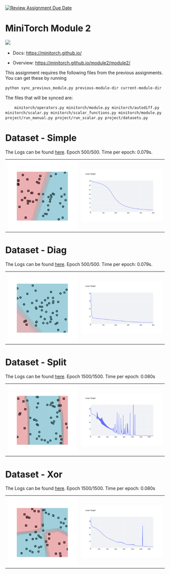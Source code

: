 [![Review Assignment Due Date](https://classroom.github.com/assets/deadline-readme-button-22041afd0340ce965d47ae6ef1cefeee28c7c493a6346c4f15d667ab976d596c.svg)](https://classroom.github.com/a/YFgwt0yY)
# MiniTorch Module 2

<img src="https://minitorch.github.io/minitorch.svg" width="50%">


* Docs: https://minitorch.github.io/

* Overview: https://minitorch.github.io/module2/module2/

This assignment requires the following files from the previous assignments. You can get these by running

```bash
python sync_previous_module.py previous-module-dir current-module-dir
```

The files that will be synced are:

        minitorch/operators.py minitorch/module.py minitorch/autodiff.py minitorch/scalar.py minitorch/scalar_functions.py minitorch/module.py project/run_manual.py project/run_scalar.py project/datasets.py

# Dataset - Simple
The Logs can be found [here](https://github.com/Cornell-Tech-ML/mod2-MrIceCreamMan/blob/master//assets/simple.csv). Epoch 500/500. Time per epoch: 0.079s.
<table>
  <tr>
    <td><img src="https://github.com/Cornell-Tech-ML/mod2-MrIceCreamMan/blob/master/assets/simple_image.png" width="100%"/></td>
    <td><img src="https://github.com/Cornell-Tech-ML/mod2-MrIceCreamMan/blob/master/assets/simple_plot.png" width="100%"/></td>
  </tr>
</table>

# Dataset - Diag
The Logs can be found [here](https://github.com/Cornell-Tech-ML/mod2-MrIceCreamMan/blob/master//assets/diag.csv). Epoch 500/500. Time per epoch: 0.079s.
<table>
  <tr>
    <td><img src="https://github.com/Cornell-Tech-ML/mod2-MrIceCreamMan/blob/master/assets/diag_image.png" width="100%"/></td>
    <td><img src="https://github.com/Cornell-Tech-ML/mod2-MrIceCreamMan/blob/master/assets/diag_plot.png" width="100%"/></td>
  </tr>
</table>

# Dataset - Split
The Logs can be found [here](https://github.com/Cornell-Tech-ML/mod2-MrIceCreamMan/blob/master//assets/split.csv). Epoch 1500/1500. Time per epoch: 0.080s
<table>
  <tr>
    <td><img src="https://github.com/Cornell-Tech-ML/mod2-MrIceCreamMan/blob/master/assets/split_image.png" width="100%"/></td>
    <td><img src="https://github.com/Cornell-Tech-ML/mod2-MrIceCreamMan/blob/master/assets/split_plot.png" width="100%"/></td>
  </tr>
</table>


# Dataset - Xor
The Logs can be found [here](https://github.com/Cornell-Tech-ML/mod2-MrIceCreamMan/blob/master//assets/xor.csv). Epoch 1500/1500. Time per epoch: 0.080s
<table>
  <tr>
    <td><img src="https://github.com/Cornell-Tech-ML/mod2-MrIceCreamMan/blob/master/assets/xor_image.png" width="100%"/></td>
    <td><img src="https://github.com/Cornell-Tech-ML/mod2-MrIceCreamMan/blob/master/assets/xor_plot.png" width="100%"/></td>
  </tr>
</table>

